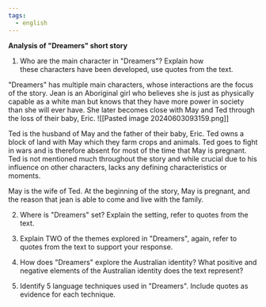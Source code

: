 ```yaml
---
tags:
  - english
---
```

**Analysis of "Dreamers" short story**

1. Who are the main character in "Dreamers"? Explain how these characters have been developed, use quotes from the text.

"Dreamers" has multiple main characters, whose interactions are the focus of the story.  Jean is an Aboriginal girl who believes she is just as physically capable as a white man but knows that they have more power in society than she will ever have. She later becomes close with May and Ted through the loss of their baby, Eric. 
![[Pasted image 20240603093159.png]]

Ted is the husband of May and the father of their baby, Eric. Ted owns a block of land with May which they farm crops and animals. Ted goes to fight in wars and is therefore absent for most of the time that May is pregnant. Ted is not mentioned much throughout the story and while crucial due to his influence on other characters, lacks any defining characteristics or moments. 

May is the wife of Ted. At the beginning of the story, May is pregnant, and the reason that jean is able to come and live with the family. 

2. Where is "Dreamers" set? Explain the setting, refer to quotes from the text.


3. Explain TWO of the themes explored in "Dreamers", again, refer to quotes from the text to support your response.


4. How does "Dreamers" explore the Australian identity? What positive and negative elements of the Australian identity does the text represent?


5. Identify 5 language techniques used in "Dreamers". Include quotes as evidence for each technique.
